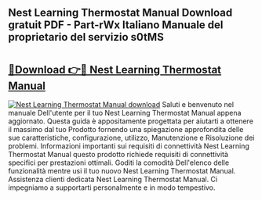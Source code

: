 ## Nest Learning Thermostat Manual Download gratuit PDF - Part-rWx Italiano Manuale del proprietario del servizio s0tMS

# <h2><a href="http://dfbtpn7.blite.top/?on=Nest+Learning+Thermostat+Manual">🔗Download 👉🔴 Nest Learning Thermostat Manual</a></h2>

[![Nest Learning Thermostat Manual download](https://i.imgur.com/lujVjoI.png)](http://dfbtpn7.blite.top/?on=Nest+Learning+Thermostat+Manual)
Saluti e benvenuto nel manuale Dell'utente per il tuo Nest Learning Thermostat Manual appena aggiornato. Questa guida è appositamente progettata per aiutarti a ottenere il massimo dal tuo Prodotto fornendo una spiegazione approfondita delle sue caratteristiche, configurazione, utilizzo, Manutenzione e Risoluzione dei problemi. Informazioni importanti sui requisiti di connettività Nest Learning Thermostat Manual questo prodotto richiede requisiti di connettività specifici per prestazioni ottimali. Goditi la comodità Dell'elenco delle funzionalità mentre usi il tuo nuovo Nest Learning Thermostat Manual. Assistenza clienti dedicata Nest Learning Thermostat Manual. Ci impegniamo a supportarti personalmente e in modo tempestivo.
